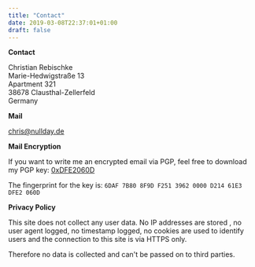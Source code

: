 ```yaml
---
title: "Contact"
date: 2019-03-08T22:37:01+01:00
draft: false
---
```


**Contact**

Christian Rebischke  
Marie-Hedwigstraße 13  
Apartment 321  
38678 Clausthal-Zellerfeld  
Germany

**Mail**

chris@nullday.de

**Mail Encryption**

If you want to write me an encrypted email via PGP, feel free to download my PGP key: [0xDFE2060D](/static/storage/pubkey.txt)

The fingerprint for the key is: `6DAF 7B80 8F9D F251 3962 0000 D214 61E3 DFE2 060D`

**Privacy Policy**

This site does not collect any user data. No IP addresses are stored , no user
agent logged, no timestamp logged, no cookies are used to identify users and
the connection to this site is via HTTPS only.

Therefore no data is collected and can't be passed on to third parties.
